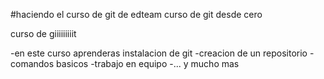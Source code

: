 #haciendo el curso de git de edteam curso de git desde cero

curso de giiiiiiiiit


-en este curso aprenderas instalacion de git
-creacion de un repositorio
-comandos basicos
-trabajo en equipo
-... y mucho mas

